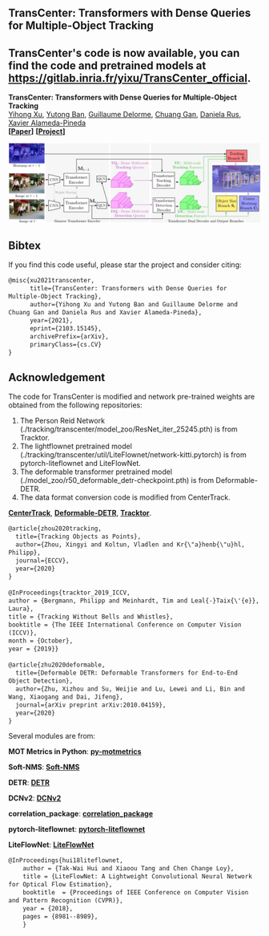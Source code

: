 ## TransCenter: Transformers with Dense Queries for Multiple-Object Tracking <br />
## TransCenter's code is now available, you can find the code and pretrained models at https://gitlab.inria.fr/yixu/TransCenter_official.
**TransCenter: Transformers with Dense Queries for Multiple-Object Tracking** <br />
[Yihong Xu](https://team.inria.fr/robotlearn/team-members/yihong-xu/), [Yutong Ban](https://team.inria.fr/perception/team-members/yutong-ban/), [Guillaume Delorme](https://team.inria.fr/robotlearn/team-members/guillaume-delorme/), [Chuang Gan](https://people.csail.mit.edu/ganchuang/), [Daniela Rus](http://danielarus.csail.mit.edu/), [Xavier Alameda-Pineda](http://xavirema.eu/) <br />
**[[Paper](https://arxiv.org/abs/2103.15145)]** **[[Project](https://team.inria.fr/robotlearn/transcenter-transformers-with-dense-queriesfor-multiple-object-tracking/)]**<br />

<div align="center">
  <img src="https://github.com/yihongXU/TransCenter/raw/main/pipelineV2.png" width="1200px" />
</div>

## Bibtex
If you find this code useful, please star the project and consider citing:

```
@misc{xu2021transcenter,
      title={TransCenter: Transformers with Dense Queries for Multiple-Object Tracking}, 
      author={Yihong Xu and Yutong Ban and Guillaume Delorme and Chuang Gan and Daniela Rus and Xavier Alameda-Pineda},
      year={2021},
      eprint={2103.15145},
      archivePrefix={arXiv},
      primaryClass={cs.CV}
}
```


## Acknowledgement

The code for TransCenter is modified and network pre-trained weights are obtained from the following repositories:

1) The Person Reid Network  (./tracking/transcenter/model_zoo/ResNet_iter_25245.pth) is from Tracktor.
2) The lightflownet pretrained model (./tracking/transcenter/util/LiteFlownet/network-kitti.pytorch) is from pytorch-liteflownet and LiteFlowNet.
3) The deformable transformer pretrained model (./model_zoo/r50_deformable_detr-checkpoint.pth) is from Deformable-DETR.
4) The data format conversion code is modified from CenterTrack.

[**CenterTrack**](https://github.com/xingyizhou/CenterTrack), [**Deformable-DETR**](https://github.com/fundamentalvision/Deformable-DETR), [**Tracktor**](https://github.com/phil-bergmann/tracking_wo_bnw).
```
@article{zhou2020tracking,
  title={Tracking Objects as Points},
  author={Zhou, Xingyi and Koltun, Vladlen and Kr{\"a}henb{\"u}hl, Philipp},
  journal={ECCV},
  year={2020}
}

@InProceedings{tracktor_2019_ICCV,
author = {Bergmann, Philipp and Meinhardt, Tim and Leal{-}Taix{\'{e}}, Laura},
title = {Tracking Without Bells and Whistles},
booktitle = {The IEEE International Conference on Computer Vision (ICCV)},
month = {October},
year = {2019}}

@article{zhu2020deformable,
  title={Deformable DETR: Deformable Transformers for End-to-End Object Detection},
  author={Zhu, Xizhou and Su, Weijie and Lu, Lewei and Li, Bin and Wang, Xiaogang and Dai, Jifeng},
  journal={arXiv preprint arXiv:2010.04159},
  year={2020}
}
```
Several modules are from:

**MOT Metrics in Python**: [**py-motmetrics**](https://github.com/cheind/py-motmetrics)

**Soft-NMS**: [**Soft-NMS**](https://github.com/DocF/Soft-NMS)

**DETR**: [**DETR**](https://github.com/facebookresearch/detr)

**DCNv2**: [**DCNv2**](https://github.com/CharlesShang/DCNv2)

**correlation_package**: [**correlation_package**](https://github.com/NVIDIA/flownet2-pytorch/tree/master/networks/correlation_package)

**pytorch-liteflownet**: [**pytorch-liteflownet**](https://github.com/sniklaus/pytorch-liteflownet)

**LiteFlowNet**: [**LiteFlowNet**](https://github.com/twhui/LiteFlowNet)
```
@InProceedings{hui18liteflownet,
    author = {Tak-Wai Hui and Xiaoou Tang and Chen Change Loy},
    title = {LiteFlowNet: A Lightweight Convolutional Neural Network for Optical Flow Estimation},
    booktitle  = {Proceedings of IEEE Conference on Computer Vision and Pattern Recognition (CVPR)},
    year = {2018},
    pages = {8981--8989},
    }
```
